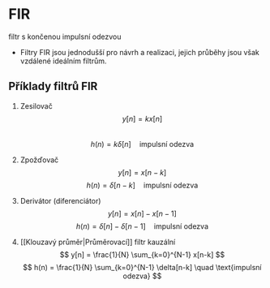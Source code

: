 # FIR
filtr s končenou impulsní odezvou

- Filtry FIR jsou jednodušší pro návrh a realizaci, jejich průběhy jsou však vzdálené ideálním filtrům.
## Příklady filtrů FIR
1. Zesilovač 
  $$
    y[n] = k x[n]
  $$   
  $$
    h(n) = k\delta[n] \quad \text{impulsní odezva}
  $$

2. Zpožďovač
   $$
   y[n] = x[n-k]
   $$
  $$
    h(n) = \delta[n-k] \quad \text{impulsní odezva}
    $$
3. Derivátor (diferenciátor)
   $$
   y[n] = x[n] - x[n-1]
   $$
  $$
    h(n) = \delta[n] - \delta[n-1] \quad \text{impulsní odezva}
 $$
4. [[Klouzavý průměr|Průměrovací]] filtr kauzální
   $$
   y[n] = \frac{1}{N} \sum_{k=0}^{N-1} x[n-k]
   $$
$$
    h(n) = \frac{1}{N} \sum_{k=0}^{N-1} \delta[n-k] \quad \text{impulsní odezva}
    $$